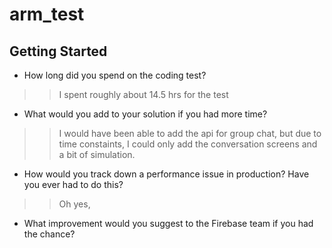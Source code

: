 # arm_test

## Getting Started

- How long did you spend on the coding test?
 
>> I spent roughly about 14.5 hrs for the test

- What would you add to your solution if you had more time?

>> I would have been able to add the api for group chat, but due to time constaints, I could only add the conversation screens and a bit of simulation.

- How would you track down a performance issue in production? Have you ever had to do this?

>> Oh yes, 

- What improvement would you suggest to the Firebase team if you had the chance?

